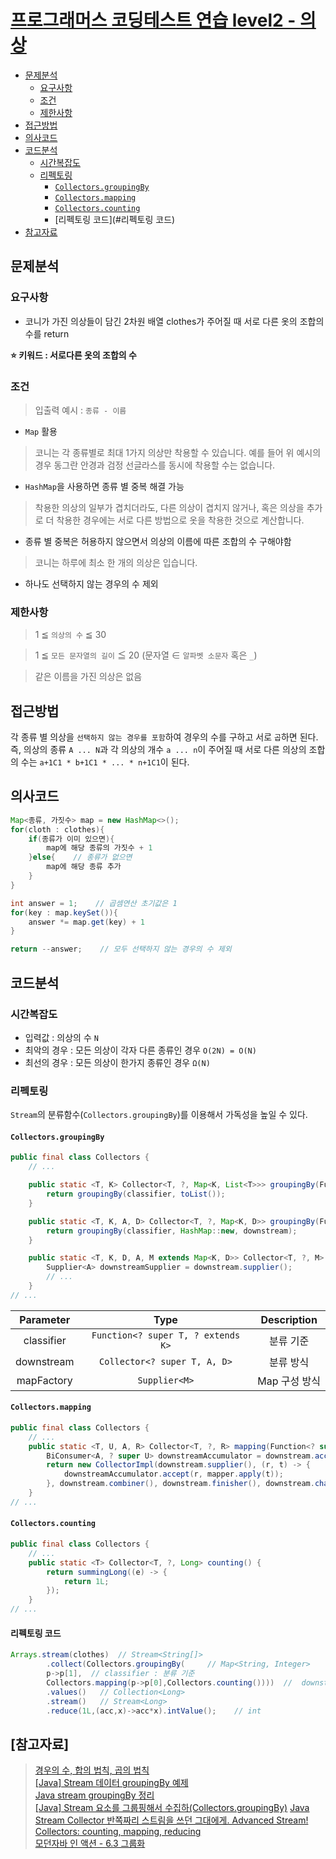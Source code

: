 # [프로그래머스 코딩테스트 연습 level2 - 의상](https://school.programmers.co.kr/learn/courses/30/lessons/42578?language=java)

- [문제분석](#문제분석)
    * [요구사항](#요구사항)
    * [조건](#조건)
    * [제한사항](#제한사항)
- [접근방법](#접근방법)
- [의사코드](#의사코드)
- [코드분석](#코드분석)
    * [시간복잡도](#시간복잡도)
    * [리펙토링](#리펙토링)
        + [`Collectors.groupingBy`](#`Collectors.groupingBy`)
        + [`Collectors.mapping`](#`Collectors.groupingBy`)
        + [`Collectors.counting`](#`Collectors.groupingBy`)
        + [리펙토링 코드](#리펙토링 코드)
- [참고자료](#[참고자료])

## 문제분석

### 요구사항

* 코니가 가진 의상들이 담긴 2차원 배열 clothes가 주어질 때 서로 다른 옷의 조합의 수를 return

**⭐️ 키워드 : 서로다른 옷의 조합의 수**

### 조건

> 입출력 예시 : `종류 - 이름`

* `Map` 활용

> 코니는 각 종류별로 최대 1가지 의상만 착용할 수 있습니다. 예를 들어 위 예시의 경우 동그란 안경과 검정 선글라스를 동시에 착용할 수는 없습니다.

* `HashMap`을 사용하면 종류 별 중복 해결 가능

> 착용한 의상의 일부가 겹치더라도, 다른 의상이 겹치지 않거나, 혹은 의상을 추가로 더 착용한 경우에는 서로 다른 방법으로 옷을 착용한 것으로 계산합니다.

* 종류 별 중복은 허용하지 않으면서 의상의 이름에 따른 조합의 수 구해야함

> 코니는 하루에 최소 한 개의 의상은 입습니다.

* 하나도 선택하지 않는 경우의 수 제외

### 제한사항

> 1 ≦ `의상의 수` ≦ 30

> 1 ≦ `모든 문자열의 길이` ≦ 20 (문자열 ∈ `알파벳 소문자` 혹은 `_`)

> 같은 이름을 가진 의상은 없음

## 접근방법

각 종류 별 의상을 `선택하지 않는 경우를 포함`하여 경우의 수를 구하고 서로 `곱`하면 된다.
즉, 의상의 종류 `A ... N`과 각 의상의 개수 `a ... n`이 주어질 때 서로 다른 의상의 조합의 수는
`a+1C1 * b+1C1 * ... * n+1C1`이 된다.

## 의사코드

```java
Map<종류, 가짓수> map = new HashMap<>();
for(cloth : clothes){
    if(종류가 이미 있으면){
        map에 해당 종류의 가짓수 + 1
    }else{    // 종류가 없으면
        map에 해당 종류 추가
    }
}

int answer = 1;    // 곱셈연산 초기값은 1
for(key : map.keySet()){
    answer *= map.get(key) + 1
}

return --answer;    // 모두 선택하지 않는 경우의 수 제외
```

## 코드분석

### 시간복잡도

* 입력값 : 의상의 수 `N`
* 최악의 경우 : 모든 의상이 각자 다른 종류인 경우 `O(2N) = O(N)` 
* 최선의 경우 : 모든 의상이 한가지 종류인 경우 `Ω(N)`

### 리펙토링

`Stream`의 분류함수(`Collectors.groupingBy`)를 이용해서 가독성을 높일 수 있다.

#### `Collectors.groupingBy`

```java
public final class Collectors {
    // ...

    public static <T, K> Collector<T, ?, Map<K, List<T>>> groupingBy(Function<? super T, ? extends K> classifier) {
        return groupingBy(classifier, toList());
    }

    public static <T, K, A, D> Collector<T, ?, Map<K, D>> groupingBy(Function<? super T, ? extends K> classifier, Collector<? super T, A, D> downstream) {
        return groupingBy(classifier, HashMap::new, downstream);
    }

    public static <T, K, D, A, M extends Map<K, D>> Collector<T, ?, M> groupingBy(Function<? super T, ? extends K> classifier, Supplier<M> mapFactory, Collector<? super T, A, D> downstream) {
        Supplier<A> downstreamSupplier = downstream.supplier();
        // ...
    }
// ...
```

| Parameter  |               Type               | Description |
|:----------:|:--------------------------------:|:-----------:|
| classifier | `Function<? super T, ? extends K>` |    분류 기준    |
| downstream |    `Collector<? super T, A, D>`    |    분류 방식    |
| mapFactory |           `Supplier<M>`            |  Map 구성 방식  |

#### `Collectors.mapping`

```java
public final class Collectors {
    // ...
    public static <T, U, A, R> Collector<T, ?, R> mapping(Function<? super T, ? extends U> mapper, Collector<? super U, A, R> downstream) {
        BiConsumer<A, ? super U> downstreamAccumulator = downstream.accumulator();
        return new CollectorImpl(downstream.supplier(), (r, t) -> {
            downstreamAccumulator.accept(r, mapper.apply(t));
        }, downstream.combiner(), downstream.finisher(), downstream.characteristics());
    }
// ...
```

#### `Collectors.counting`

```java
public final class Collectors {
    // ...
    public static <T> Collector<T, ?, Long> counting() {
        return summingLong((e) -> {
            return 1L;
        });
    }
// ...
```

#### 리펙토링 코드

```java
Arrays.stream(clothes)  // Stream<String[]>
        .collect(Collectors.groupingBy(     // Map<String, Integer>
        p->p[1],  // classifier : 분류 기준
        Collectors.mapping(p->p[0],Collectors.counting())))  //  downstream : 분류 방식
        .values()   // Collection<Long>
        .stream()   // Stream<Long>
        .reduce(1L,(acc,x)->acc*x).intValue();    // int
```

## [참고자료]  
> [경우의 수, 합의 법칙, 곱의 법칙](https://mathbang.net/109#gsc.tab=0)  
> [[Java] Stream 데이터 groupingBy 예제](https://umanking.github.io/2021/07/31/java-stream-grouping-by-example/)  
> [Java stream groupingBy 정리](https://blog.naver.com/PostView.naver?blogId=semtul79&logNo=222209752515&categoryNo=13&parentCategoryNo=0&viewDate=&currentPage=1&postListTopCurrentPage=1&from=search)  
> [[Java] Stream 요소를 그룹핑해서 수집하(Collectors.groupingBy)](https://cornswrold.tistory.com/387)
> [Java Stream Collector 반쪽짜리 스트림을 쓰던 그대에게. Advanced Stream!](https://jeong-pro.tistory.com/229)  
> [Collectors: counting, mapping, reducing](https://gajy.tistory.com/27)  
> [모던자바 인 액션 - 6.3 그룹화](https://product.kyobobook.co.kr/detail/S000001810171)  
